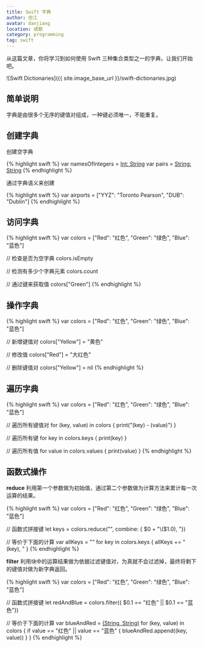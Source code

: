 ```yaml
---
title: Swift 字典
author: 但江
avatar: danjiang
location: 成都 
category: programming
tag: swift
---
```


从这篇文章，你将学习到如何使用 Swift 三种集合类型之一的字典，让我们开始吧。

![Swift Dictionaries]({{ site.image_base_url }}/swift-dictionaries.jpg)

## 简单说明

字典是由很多个无序的键值对组成，一种键必须唯一，不能重复。

## 创建字典

创建空字典

{% highlight swift %}
var namesOfIntegers = [Int: String]()
var pairs = [String: String]()
{% endhighlight %}

通过字典语义来创建

{% highlight swift %}
var airports = ["YYZ": "Toronto Pearson", "DUB": "Dublin"]
{% endhighlight %}

## 访问字典

{% highlight swift %}
var colors = ["Red": "红色", "Green": "绿色", "Blue": "蓝色"]

// 检查是否为空字典
colors.isEmpty

// 检测有多少个字典元素
colors.count

// 通过键来获取值 
colors["Green"]
{% endhighlight %}

## 操作字典

{% highlight swift %}
var colors = ["Red": "红色", "Green": "绿色", "Blue": "蓝色"]

// 新增键值对
colors["Yellow"] = "黄色"

// 修改值
colors["Red"] = "大红色"

// 删除键值对
colors["Yellow"] = nil
{% endhighlight %}

## 遍历字典

{% highlight swift %}
var colors = ["Red": "红色", "Green": "绿色", "Blue": "蓝色"]

// 遍历所有键值对
for (key, value) in colors {
  print("\(key) - \(value)")
}

// 遍历所有键
for key in colors.keys {
  print(key)
}

// 遍历所有值
for value in colors.values {
  print(value)
}
{% endhighlight %}

## 函数式操作

**reduce** 利用第一个参数做为初始值，通过第二个参数做为计算方法来累计每一次运算的结果。

{% highlight swift %}
var colors = ["Red": "红色", "Green": "绿色", "Blue": "蓝色"]

// 函数式拼接键
let keys = colors.reduce("", combine: { $0 + "\($1.0), "})

// 等价于下面的计算
var allKeys = ""
for key in colors.keys {
  allKeys += "\(key), "
}
{% endhighlight %}

**filter** 利用块中的运算结果做为依据过滤键值对，为真就不会过滤掉，最终将剩下的键值对做为新字典返回。

{% highlight swift %}
var colors = ["Red": "红色", "Green": "绿色", "Blue": "蓝色"]

// 函数式拼接键
let redAndBlue = colors.filter({ $0.1 == "红色" || $0.1 == "蓝色"})

// 等价于下面的计算
var blueAndRed = [(String, String)]()
for (key, value) in colors {
  if value == "红色" || value == "蓝色" {
    blueAndRed.append((key, value))
  }
}
{% endhighlight %}
